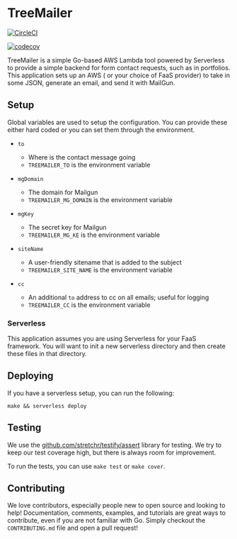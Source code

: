 # TreeMailer

[![CircleCI](https://circleci.com/gh/TreelightSoftware/treemailer/tree/master.svg?style=svg)](https://circleci.com/gh/TreelightSoftware/treemailer/tree/master)

[![codecov](https://codecov.io/gh/TreelightSoftware/treemailer/branch/master/graph/badge.svg)](https://codecov.io/gh/TreelightSoftware/treemailer)

TreeMailer is a simple Go-based AWS Lambda tool powered by Serverless to provide a simple backend for form contact requests, such as in portfolios. This application sets up an AWS
( or your choice of FaaS provider) to take in some JSON, generate an email, and send it with MailGun.

## Setup

Global variables are used to setup the configuration. You can provide these either hard coded or you can set them through the environment.

* `to`
  * Where is the contact message going
  * `TREEMAILER_TO` is the environment variable

* `mgDomain`
  * The domain for Mailgun
  * `TREEMAILER_MG_DOMAIN` is the environment variable

* `mgKey`
  * The secret key for Mailgun
  * `TREEMAILER_MG_KE` is the environment variable

* `siteName`
  * A user-friendly sitename that is added to the subject
  * `TREEMAILER_SITE_NAME` is the environment variable

* `cc`
  * An additional `to` address to cc on all emails; useful for logging
  * `TREEMAILER_CC` is the environment variable

### Serverless

This application assumes you are using Serverless for your FaaS framework. You will want to init a new serverless directory and then create these files in that directory.

## Deploying

If you have a serverless setup, you can run the following:

`make && serverless deploy`

## Testing

We use the [github.com/stretchr/testify/assert](Assert) library for testing. We try to keep our test coverage high, but there is always room for improvement.

To run the tests, you can use `make test` or `make cover`.

## Contributing

We love contributors, especially people new to open source and looking to help! Documentation, comments, examples, and tutorials are great ways to contribute, even if you are not familiar with Go. Simply checkout the `CONTRIBUTING.md` file and open a pull request!